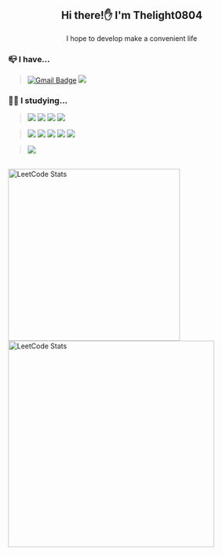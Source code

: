 <div align="center">

## Hi there!✋ I'm Thelight0804

 I hope to develop make a convenient life
 
<div align="left">
 
### 📪 I have...
>[![Gmail Badge](https://img.shields.io/badge/Gmail-d14836?style=flat-square&logo=Gmail&logoColor=white&link=mailto:thelight0804@gmail.com)](mailto:thelight0804@gmail.com)
 <a href="https://thelight0804.notion.site/SangHyeon-Park-336e61be5dc24b5c802481edc09a2ef4" target="Notion"><img src="https://img.shields.io/badge/Notion-000000?style=flat-square&logo=Notion&logoColor=white"/></a>

 
 ### 👨‍💻 I studying...

><a href="https://github.com/thelight0804" target="C"><img src="https://img.shields.io/badge/C-A8B9CC?style=flat-square&logo=C&logoColor=white"/></a>
<a href="https://github.com/thelight0804" target="C++"><img src="https://img.shields.io/badge/C%2B%2B-00599C?style=flat-square&logo=C%2B%2B&logoColor=white"/></a>
<a href="https://github.com/thelight0804" target="Java"><img src="https://img.shields.io/badge/Java-007396?style=flat-square&logo=Java&logoColor=white"/></a>
<a href="https://thelight0804.notion.site/Python-57e914b69ad549aeb4bff3315a811690" target="Python"><img src="https://img.shields.io/badge/Python-3776AB?style=flat-square&logo=Python&logoColor=white"/></a>
 
><a href="https://github.com/thelight0804" target="HTML5"><img src="https://img.shields.io/badge/HTML-E34F26?style=flat-square&logo=HTML5&logoColor=white"/></a>
 <a href="https://github.com/thelight0804" target="CSS3"><img src="https://img.shields.io/badge/CSS-1572B6?style=flat-square&logo=CSS3&logoColor=white"/></a>
 <a href="https://github.com/thelight0804" target="JavaScript"><img src="https://img.shields.io/badge/JavaScript-F7DF1E?style=flat-square&logo=JavaScript&logoColor=white"/></a>
<a href="https://www.notion.so/thelight0804/React-49741314acdd49d3910708827002faa4" target="React"><img src="https://img.shields.io/badge/React-61DAFB?style=flat-square&logo=React&logoColor=black"/></a>
<a href="https://thelight0804.notion.site/Android-Studio-dee5eb30d6034a77a3984e1a997ec67c" target="Android Studio"><img src="https://img.shields.io/badge/Android Studio-3DDC84?style=flat-square&logo=AndroidStudio&logoColor=white"/></a>
 
><a href="https://www.notion.so/thelight0804/JLPT-N1-2e1850d66b9e40a4ac3d7ccca83f9a41?pvs=4" target="JLPT"><img src="https://img.shields.io/badge/JLPT-N1-ff4545?style=flat-square"/></a>
 
<br>

<img src="http://mazassumnida.wtf/api/v2/generate_badge?boj=thelight0804" alt="LeetCode Stats" width="350">
<img src="https://leetcode.card.workers.dev/thelight0804?theme=nord&font=baloo&extension=null" alt="LeetCode Stats" width="420">

</div>
